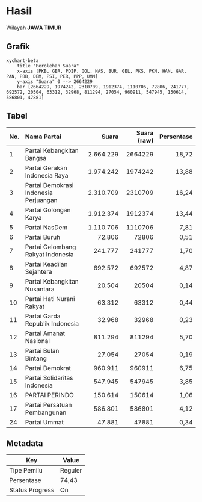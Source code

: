 # Hasil

Wilayah **JAWA TIMUR**

## Grafik

```mermaid
xychart-beta
    title "Perolehan Suara"
    x-axis [PKB, GER, PDIP, GOL, NAS, BUR, GEL, PKS, PKN, HAN, GAR, PAN, PBB, DEM, PSI, PER, PPP, UMM]
    y-axis "Suara" 0 --> 2664229
    bar [2664229, 1974242, 2310709, 1912374, 1110706, 72806, 241777, 692572, 20504, 63312, 32968, 811294, 27054, 960911, 547945, 150614, 586801, 47881]
```

## Tabel

| No. | Nama Partai                           | Suara     | Suara (raw) | Persentase |
|:--- |:------------------------------------- | ---------:| -----------:| ----------:|
| 1   | Partai Kebangkitan Bangsa             | 2.664.229 | 2664229     | 18,72      |
| 2   | Partai Gerakan Indonesia Raya         | 1.974.242 | 1974242     | 13,88      |
| 3   | Partai Demokrasi Indonesia Perjuangan | 2.310.709 | 2310709     | 16,24      |
| 4   | Partai Golongan Karya                 | 1.912.374 | 1912374     | 13,44      |
| 5   | Partai NasDem                         | 1.110.706 | 1110706     | 7,81       |
| 6   | Partai Buruh                          | 72.806    | 72806       | 0,51       |
| 7   | Partai Gelombang Rakyat Indonesia     | 241.777   | 241777      | 1,70       |
| 8   | Partai Keadilan Sejahtera             | 692.572   | 692572      | 4,87       |
| 9   | Partai Kebangkitan Nusantara          | 20.504    | 20504       | 0,14       |
| 10  | Partai Hati Nurani Rakyat             | 63.312    | 63312       | 0,44       |
| 11  | Partai Garda Republik Indonesia       | 32.968    | 32968       | 0,23       |
| 12  | Partai Amanat Nasional                | 811.294   | 811294      | 5,70       |
| 13  | Partai Bulan Bintang                  | 27.054    | 27054       | 0,19       |
| 14  | Partai Demokrat                       | 960.911   | 960911      | 6,75       |
| 15  | Partai Solidaritas Indonesia          | 547.945   | 547945      | 3,85       |
| 16  | PARTAI PERINDO                        | 150.614   | 150614      | 1,06       |
| 17  | Partai Persatuan Pembangunan          | 586.801   | 586801      | 4,12       |
| 24  | Partai Ummat                          | 47.881    | 47881       | 0,34       |


## Metadata

| Key             | Value   |
| --------------- | ------- |
| Tipe Pemilu     | Reguler |
| Persentase      | 74,43   |
| Status Progress | On      |



